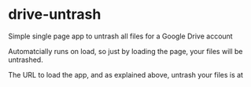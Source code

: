 # drive-untrash
Simple single page app to untrash all files for a Google Drive account

Automatcially runs on load, so just by loading the page, your files will be untrashed.

The URL to load the app, and as explained above, untrash your files is at 

